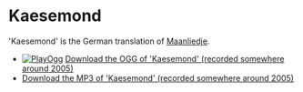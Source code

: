 # Kaesemond

'Kaesemond' is the German translation of [Maanliedje](Maanliedje.md).

 * [![PlayOgg](http://static.fsf.org/playogg/Play_ogg_80x15.png "I support PlayOgg!")](http://playogg.org) [Download the OGG of 'Kaesemond' (recorded somewhere around 2005)](CD04_07Kaesemond.ogg)
 * [Download the MP3 of 'Kaesemond' (recorded somewhere around 2005)](CD04_07Kaesemond.mp3)

